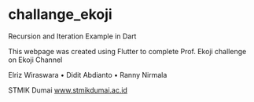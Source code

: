 # challange_ekoji

Recursion and Iteration Example in Dart

This webpage was created using Flutter to complete Prof. Ekoji challenge on Ekoji Channel


Elriz Wiraswara • Didit Abdianto • Ranny Nirmala

STMIK Dumai
www.stmikdumai.ac.id
